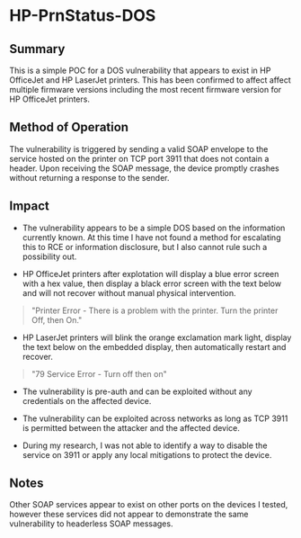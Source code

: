 # HP-PrnStatus-DOS

## Summary
This is a simple POC for a DOS vulnerability that appears to exist in HP OfficeJet and HP LaserJet printers. This has been confirmed to affect affect multiple firmware versions including the most recent firmware version for HP OfficeJet printers.

## Method of Operation
The vulnerability is triggered by sending a valid SOAP envelope to the service hosted on the printer on TCP port 3911 that does not contain a header. Upon receiving the SOAP message, the device promptly crashes without returning a response to the sender.

## Impact
* The vulnerability appears to be a simple DOS based on the information currently known. At this time I have not found a method for escalating this to RCE or information disclosure, but I also cannot rule such a possibility out.

* HP OfficeJet printers after explotation will display a blue error screen with a hex value, then display a black error screen with the text below and will not recover without manual physical intervention.
> "Printer Error - There is a problem with the printer. Turn the printer Off, then On."

* HP LaserJet printers will blink the orange exclamation mark light, display the text below on the embedded display, then automatically restart and recover.
> "79 Service Error - Turn off then on"

* The vulnerability is pre-auth and can be exploited without any credentials on the affected device.

* The vulnerability can be exploited across networks as long as TCP 3911 is permitted between the attacker and the affected device.

* During my research, I was not able to identify a way to disable the service on 3911 or apply any local mitigations to protect the device.

## Notes
Other SOAP services appear to exist on other ports on the devices I tested, however these services did not appear to demonstrate the same vulnerability to headerless SOAP messages.
